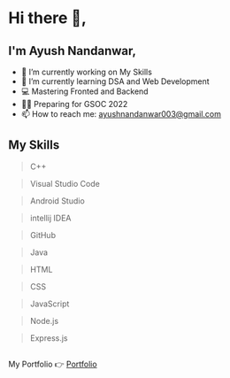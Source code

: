 # Hi there 👋,

## I'm Ayush Nandanwar, 


- 🔭 I’m currently working on My Skills
- 🌱 I’m currently learning DSA and Web Development
- 💻 Mastering Fronted and Backend
- 🧑‍💻 Preparing for GSOC 2022
- 📫 How to reach me: ayushnandanwar003@gmail.com

## My Skills
> C++


> Visual Studio Code


> Android Studio


> intellij IDEA


> GitHub


> Java


> HTML


> CSS


> JavaScript


> Node.js

>Express.js




##
My Portfolio 👉 [Portfolio](https://me.ayushnandanwar.repl.co/)



